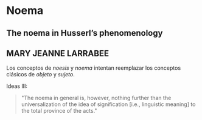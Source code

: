 # Noema

## The noema in Husserl’s phenomenology
## MARY JEANNE LARRABEE

Los conceptos de _noesis_ y _noema_ intentan reemplazar los conceptos clásicos de _objeto_ y _sujeto_. 

Ideas III: 

>"The noema in general is, however, nothing further than the universalization of the idea of signification [i.e., linguistic meaning] to the total province of the acts."

